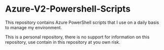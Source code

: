 # Azure-V2-Powershell-Scripts

This repository contains Azure PowerShell scripts that I use on a daily basis to manage my environment.

This is a personal repository, there is no support for information on this repository, use contain in this repository at you own risk.

